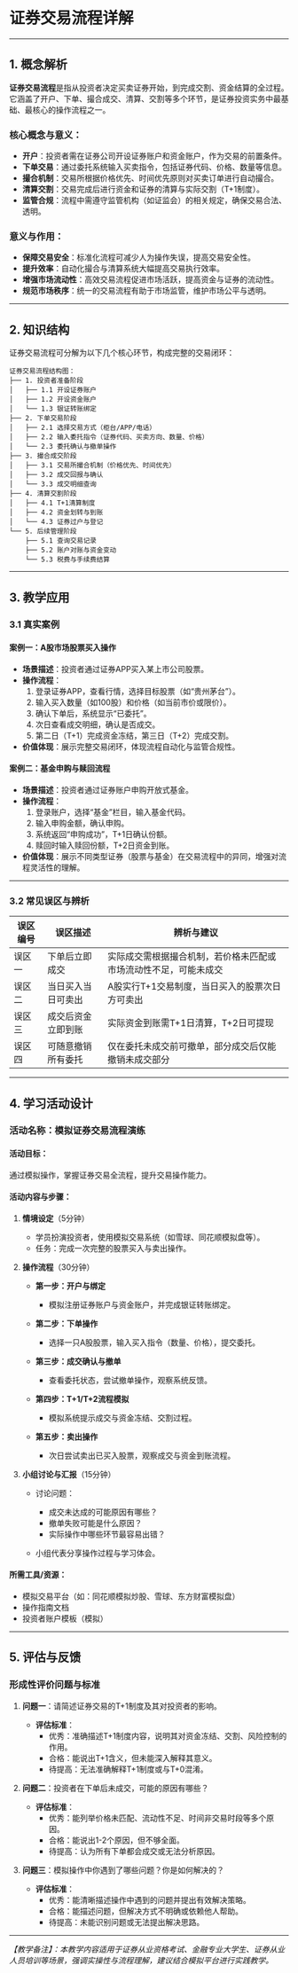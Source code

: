 # 证券交易流程详解

---

## 1. 概念解析

**证券交易流程**是指从投资者决定买卖证券开始，到完成交割、资金结算的全过程。它涵盖了开户、下单、撮合成交、清算、交割等多个环节，是证券投资实务中最基础、最核心的操作流程之一。

### 核心概念与意义：

- **开户**：投资者需在证券公司开设证券账户和资金账户，作为交易的前置条件。
- **下单交易**：通过委托系统输入买卖指令，包括证券代码、价格、数量等信息。
- **撮合机制**：交易所根据价格优先、时间优先原则对买卖订单进行自动撮合。
- **清算交割**：交易完成后进行资金和证券的清算与实际交割（T+1制度）。
- **监管合规**：流程中需遵守监管机构（如证监会）的相关规定，确保交易合法、透明。

### 意义与作用：

- **保障交易安全**：标准化流程可减少人为操作失误，提高交易安全性。
- **提升效率**：自动化撮合与清算系统大幅提高交易执行效率。
- **增强市场流动性**：高效交易流程促进市场活跃，提高资金与证券的流动性。
- **规范市场秩序**：统一的交易流程有助于市场监管，维护市场公平与透明。

---

## 2. 知识结构

证券交易流程可分解为以下几个核心环节，构成完整的交易闭环：

```
证券交易流程结构图：
├── 1. 投资者准备阶段
│   ├── 1.1 开设证券账户
│   ├── 1.2 开设资金账户
│   └── 1.3 银证转账绑定
├── 2. 下单交易阶段
│   ├── 2.1 选择交易方式（柜台/APP/电话）
│   ├── 2.2 输入委托指令（证券代码、买卖方向、数量、价格）
│   └── 2.3 委托确认与撤单操作
├── 3. 撮合成交阶段
│   ├── 3.1 交易所撮合机制（价格优先、时间优先）
│   ├── 3.2 成交回报与确认
│   └── 3.3 成交明细查询
├── 4. 清算交割阶段
│   ├── 4.1 T+1清算制度
│   ├── 4.2 资金划转与到账
│   └── 4.3 证券过户与登记
└── 5. 后续管理阶段
    ├── 5.1 查询交易记录
    ├── 5.2 账户对账与资金变动
    └── 5.3 税费与手续费结算
```

---

## 3. 教学应用

### 3.1 真实案例

#### 案例一：A股市场股票买入操作

- **场景描述**：投资者通过证券APP买入某上市公司股票。
- **操作流程**：
  1. 登录证券APP，查看行情，选择目标股票（如“贵州茅台”）。
  2. 输入买入数量（如100股）和价格（如当前市价或限价）。
  3. 确认下单后，系统显示“已委托”。
  4. 次日查看成交明细，确认是否成交。
  5. 第二日（T+1）完成资金冻结，第三日（T+2）完成交割。
- **价值体现**：展示完整交易闭环，体现流程自动化与监管合规性。

#### 案例二：基金申购与赎回流程

- **场景描述**：投资者通过证券账户申购开放式基金。
- **操作流程**：
  1. 登录账户，选择“基金”栏目，输入基金代码。
  2. 输入申购金额，确认申购。
  3. 系统返回“申购成功”，T+1日确认份额。
  4. 赎回时输入赎回份额，T+2日资金到账。
- **价值体现**：展示不同类型证券（股票与基金）在交易流程中的异同，增强对流程灵活性的理解。

---

### 3.2 常见误区与辨析

| 误区编号 | 误区描述 | 辨析与建议 |
|----------|----------|-------------|
| 误区一 | 下单后立即成交 | 实际成交需根据撮合机制，若价格未匹配或市场流动性不足，可能未成交 |
| 误区二 | 当日买入当日可卖出 | A股实行T+1交易制度，当日买入的股票次日方可卖出 |
| 误区三 | 成交后资金立即到账 | 实际资金到账需T+1日清算，T+2日可提现 |
| 误区四 | 可随意撤销所有委托 | 仅在委托未成交前可撤单，部分成交后仅能撤销未成交部分 |

---

## 4. 学习活动设计

### 活动名称：模拟证券交易流程演练

#### 活动目标：
通过模拟操作，掌握证券交易全流程，提升交易操作能力。

#### 活动内容与步骤：

1. **情境设定**（5分钟）  
   - 学员扮演投资者，使用模拟交易系统（如雪球、同花顺模拟盘等）。
   - 任务：完成一次完整的股票买入与卖出操作。

2. **操作流程**（30分钟）

   - **第一步：开户与绑定**  
     - 模拟注册证券账户与资金账户，并完成银证转账绑定。

   - **第二步：下单操作**  
     - 选择一只A股股票，输入买入指令（数量、价格），提交委托。

   - **第三步：成交确认与撤单**  
     - 查看委托状态，尝试撤单操作，观察系统反馈。

   - **第四步：T+1/T+2流程模拟**  
     - 模拟系统提示成交与资金冻结、交割过程。

   - **第五步：卖出操作**  
     - 次日尝试卖出已买入股票，观察成交与资金到账流程。

3. **小组讨论与汇报**（15分钟）

   - 讨论问题：
     - 成交未达成的可能原因有哪些？
     - 撤单失败可能是什么原因？
     - 实际操作中哪些环节最容易出错？

   - 小组代表分享操作过程与学习体会。

#### 所需工具/资源：
- 模拟交易平台（如：同花顺模拟炒股、雪球、东方财富模拟盘）
- 操作指南文档
- 投资者账户模板（模拟）

---

## 5. 评估与反馈

### 形成性评价问题与标准

1. **问题一**：请简述证券交易的T+1制度及其对投资者的影响。
   - **评估标准**：
     - 优秀：准确描述T+1制度内容，说明其对资金冻结、交割、风险控制的作用。
     - 合格：能说出T+1含义，但未能深入解释其意义。
     - 待提高：无法准确解释T+1制度或与T+0混淆。

2. **问题二**：投资者在下单后未成交，可能的原因有哪些？
   - **评估标准**：
     - 优秀：能列举价格未匹配、流动性不足、时间非交易时段等多个原因。
     - 合格：能说出1-2个原因，但不够全面。
     - 待提高：认为所有下单都会成交或无法分析原因。

3. **问题三**：模拟操作中你遇到了哪些问题？你是如何解决的？
   - **评估标准**：
     - 优秀：能清晰描述操作中遇到的问题并提出有效解决策略。
     - 合格：能描述问题，但解决方式不明确或依赖他人帮助。
     - 待提高：未能识别问题或无法提出解决思路。

---

*【教学备注】：本教学内容适用于证券从业资格考试、金融专业大学生、证券从业人员培训等场景，强调实操性与流程理解，建议结合模拟平台进行实践教学。*